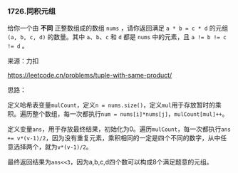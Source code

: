 ### 1726.同积元组

给你一个由 **不同** 正整数组成的数组 `nums` ，请你返回满足 `a * b = c * d` 的元组 `(a, b, c, d)` 的数量。其中 `a`、`b`、`c` 和 `d` 都是 `nums` 中的元素，且 `a != b != c != d` 。

来源：力扣

https://leetcode.cn/problems/tuple-with-same-product/



思路：

​		定义哈希表变量`mulCount`，定义`n = nums.size()`，定义`mul`用于存放暂时的乘积。遍历整个数组，每一次都执行`num = nums[i]*nums[j]`，`mulCount[mul]++`。

​		定义变量`ans`，用于存放最终结果，初始化为0。遍历`mulCount`，每一次都执行`ans += v*(v-1)/2`，因为没有重复元素，乘积相同的一定是四个不同的数字，从中任意选择两个，就为`v*(v-1)/2`。 

​		最终返回结果为`ans<<3`，因为a,b,c,d四个数可以构成8个满足题意的元组。